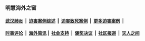 
### 明慧海外之窗

####  [武汉肺炎](indexes/365.md?t=04280501) &nbsp;|&nbsp;  [迫害案例综述](indexes/328.md?t=04280501) &nbsp;|&nbsp; [迫害致死案例](indexes/277.md?t=04280501)  &nbsp;|&nbsp; [更多迫害案例](indexes/81.md?t=04280501)  &nbsp;|&nbsp; 
####  [时事评论](indexes/19.md?t=04280501) &nbsp;|&nbsp; [海外简讯](indexes/245.md?t=04280501)&nbsp;|&nbsp;  [社会支持](indexes/140.md?t=04280501) &nbsp;|&nbsp; [褒奖决议](indexes/282.md?t=04280501) &nbsp;|&nbsp; [社区报道](indexes/91.md?t=04280501)  &nbsp;|&nbsp; [天人之间](indexes/78.md?t=04280501) 

